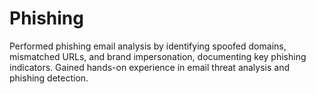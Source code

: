 # Phishing
Performed phishing email analysis by identifying spoofed domains, mismatched URLs, and brand impersonation, documenting key phishing indicators. Gained hands-on experience in email threat analysis and phishing detection.
